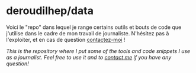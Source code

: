 # deroudilhep/data

Voici le "repo" dans lequel je range certains outils et bouts de code que j'utilise dans le cadre de mon travail de journaliste. N'hésitez pas à l'exploiter, et en cas de question [contactez-moi](mailto:pierre.deroudilhe@protonmail.com) !

*This is the repository where I put some of the tools and code snippets I use as a journalist. Feel free to use it and to [contact me](mailto:pierre.deroudilhe@protonmail.com) if you have any question!*
